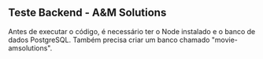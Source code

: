 ## Teste Backend - A&M Solutions

Antes de executar o código, é necessário ter o Node instalado e o banco de dados PostgreSQL. Também precisa criar um banco chamado "movie-amsolutions".
